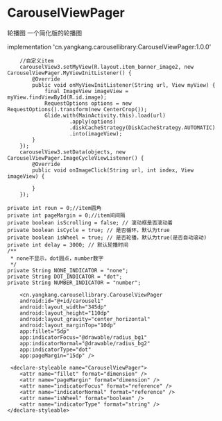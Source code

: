 # CarouselViewPager
轮播图
一个简化版的轮播图

implementation 'cn.yangkang.carousellibrary:CarouselViewPager:1.0.0'

        //自定义item
        carouselView3.setMyView(R.layout.item_banner_image2, new CarouselViewPager.MyViewInitListener() {
            @Override
            public void onMyViewInitListener(String url, View myView) {
                final ImageView imageView = myView.findViewById(R.id.image);
                RequestOptions options = new RequestOptions().transform(new CenterCrop());
                Glide.with(MainActivity.this).load(url)
                        .apply(options)
                        .diskCacheStrategy(DiskCacheStrategy.AUTOMATIC)
                        .into(imageView);
            }
        });
        carouselView3.setData(objects, new CarouselViewPager.ImageCycleViewListener() {
            @Override
            public void onImageClick(String url, int index, View imageView) {

            }
        });
        
    private int roun = 0;//item圆角
    private int pageMargin = 0;//item间间隔
    private boolean isScrolling = false; // 滚动框是否滚动着
    private boolean isCycle = true; // 是否循环，默认为true
    private boolean isWheel = true; // 是否轮播，默认为true(是否自动滚动)
    private int delay = 3000; // 默认轮播时间
    /**
     * none不显示，dot圆点，number数字
     */
    private String NONE_INDICATOR = "none";
    private String DOT_INDICATOR = "dot";
    private String NUMBER_INDICATOR = "number";
    
        <cn.yangkang.carousellibrary.CarouselViewPager
        android:id="@+id/carousel1"
        android:layout_width="345dp"
        android:layout_height="110dp"
        android:layout_gravity="center_horizontal"
        android:layout_marginTop="10dp"
        app:fillet="5dp"
        app:indicatorFocus="@drawable/radius_bg1"
        app:indicatorNormal="@drawable/radius_bg2"
        app:indicatorType="dot"
        app:pageMargin="15dp" />
        
     <declare-styleable name="CarouselViewPager">
        <attr name="fillet" format="dimension" />
        <attr name="pageMargin" format="dimension" />
        <attr name="indicatorFocus" format="reference" />
        <attr name="indicatorNormal" format="reference" />
        <attr name="isWheel" format="boolean" />
        <attr name="indicatorType" format="string" />
    </declare-styleable>
    
    
    
    
